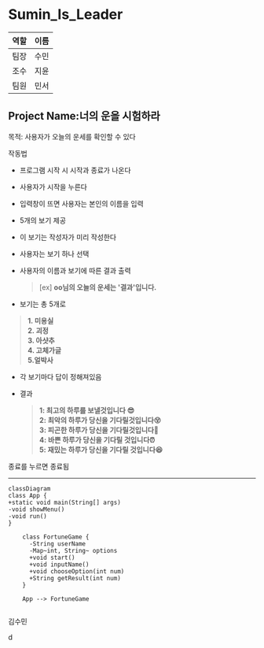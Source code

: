 # Sumin_Is_Leader


|역할|이름|
|--|--|
|팀장|수민|
|조수|지윤|
|팀원|민서|

## Project Name:너의 운을 시험하라

목적: 사용자가 오늘의 운세를 확인할 수 있다


작동법
- 프로그램 시작 시 시작과 종료가 나온다
- 사용자가 시작을 누른다
- 입력창이 뜨면 사용자는 본인의 이름을 입력
- 5개의 보기 제공
- 이 보기는 작성자가 미리 작성한다
- 사용자는 보기 하나 선택
- 사용자의 이름과 보기에 따른 결과 출력 
  >[ex] **oo님의 오늘의 운세는 '결과'입니다.**
  
  
- 보기는 총 5개로 
> **1. 미용실**   
> **2. 괴정**   
> **3. 아샷추**  
> **4. 고체가글**  
  **5.얼박사**  





- 각 보기마다 답이 정해져있음
-  결과

    > **1: 최고의 하루를 보낼것입니다 😎**   
      **2: 최악의 하루가 당신을 기다릴것입니다😵**   
      **3: 피곤한 하루가 당신을 기다릴것입니다🥱**  
      **4: 바쁜 하루가 당신을 기다릴 것입니다⏰**     
      **5: 재밌는 하루가 당신을 기다릴 것입니다😆**   


종료를 누르면 종료됨

---
```mermaid
classDiagram
class App {
+static void main(String[] args)
-void showMenu()
-void run()
}

    class FortuneGame {
      -String userName
      -Map~int, String~ options
      +void start()
      +void inputName()
      +void chooseOption(int num)
      +String getResult(int num)
    }

    App --> FortuneGame


```

김수민











d
